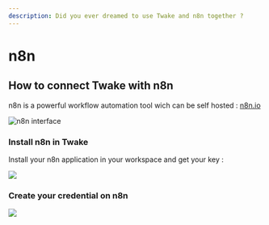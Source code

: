```yaml
---
description: Did you ever dreamed to use Twake and n8n together ?
---
```


# n8n

## How to connect Twake with n8n

n8n is a powerful workflow automation tool wich can be self hosted : [n8n.io](https://n8n.io)

![n8n interface](../../../.gitbook/assets/image.png)

### Install n8n in Twake

Install your n8n application in your workspace and get your key : 

![](../../../.gitbook/assets/how-to-install-n8n.gif)



### Create your credential on n8n

![](../../../.gitbook/assets/n8n-implement.gif)


